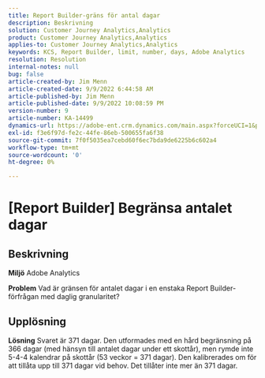 ```yaml
---
title: Report Builder-gräns för antal dagar
description: Beskrivning
solution: Customer Journey Analytics,Analytics
product: Customer Journey Analytics,Analytics
applies-to: Customer Journey Analytics,Analytics
keywords: KCS, Report Builder, limit, number, days, Adobe Analytics
resolution: Resolution
internal-notes: null
bug: false
article-created-by: Jim Menn
article-created-date: 9/9/2022 6:44:58 AM
article-published-by: Jim Menn
article-published-date: 9/9/2022 10:08:59 PM
version-number: 9
article-number: KA-14499
dynamics-url: https://adobe-ent.crm.dynamics.com/main.aspx?forceUCI=1&pagetype=entityrecord&etn=knowledgearticle&id=fcd64fe9-0a30-ed11-9db1-0022480866ad
exl-id: f3e6f97d-fe2c-44fe-86eb-500655fa6f38
source-git-commit: 7f0f5035ea7cebd60f6ec7bda9de6225b6c602a4
workflow-type: tm+mt
source-wordcount: '0'
ht-degree: 0%

---
```


# [Report Builder] Begränsa antalet dagar

## Beskrivning


<b>Miljö</b>
Adobe Analytics

<b>Problem</b>
Vad är gränsen för antalet dagar i en enstaka Report Builder-förfrågan med daglig granularitet?


## Upplösning


<b>Lösning</b>
Svaret är 371 dagar.
Den utformades med en hård begränsning på 366 dagar (med hänsyn till antalet dagar under ett skottår), men rymde inte 5-4-4 kalendrar på skottår (53 veckor = 371 dagar).
Den kalibrerades om för att tillåta upp till 371 dagar vid behov.
Det tillåter inte mer än 371 dagar.
